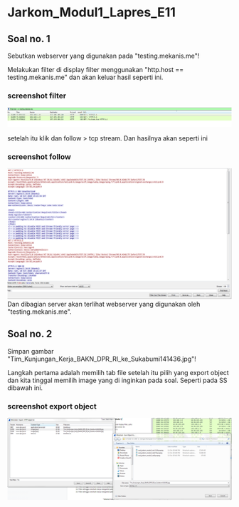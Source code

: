 # Jarkom_Modul1_Lapres_E11

## Soal no. 1

Sebutkan webserver yang digunakan pada "testing.mekanis.me"!

Melakukan filter di display filter menggunakan "http.host == testing.mekanis.me" dan akan keluar hasil seperti ini.

### screenshot filter
![No 1](/Screenshot/1A.PNG)

setelah itu klik dan follow > tcp stream. Dan hasilnya akan seperti ini

### screenshot follow
![No 1](/Screenshot/1B.PNG)
Dan dibagian server akan terlihat webserver yang digunakan oleh "testing.mekanis.me".

## Soal no. 2

Simpan gambar "Tim_Kunjungan_Kerja_BAKN_DPR_RI_ke_Sukabumi141436.jpg"!

Langkah pertama adalah memilih tab file setelah itu pilih yang export object dan kita tinggal memilih image yang di inginkan pada soal. Seperti pada SS dibawah ini.

### screenshot export object
![No 2](/screenshot/2.png)